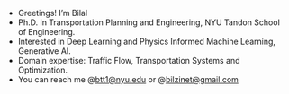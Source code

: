 - Greetings! I’m Bilal
- Ph.D. in Transportation Planning and Engineering, NYU Tandon School of Engineering. 
- Interested in Deep Learning and Physics Informed Machine Learning, Generative AI.
- Domain expertise: Traffic Flow, Transportation Systems and Optimization.
- You can reach me @btt1@nyu.edu or @bilzinet@gmail.com

<!---
bilzinet/bilzinet is a ✨ special ✨ repository because its `README.md` (this file) appears on your GitHub profile.
You can click the Preview link to take a look at your changes.
--->
